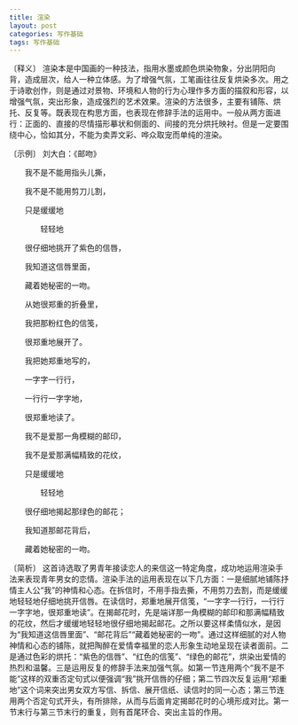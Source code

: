 ```yaml
---
title: 渲染
layout: post
categories: 写作基础
tags: 写作基础
---
```


〔释义〕 渲染本是中国画的一种技法，指用水墨或颜色烘染物象，分出阴阳向背，造成层次，给人一种立体感。为了增强气氛，工笔画往往反复烘染多次。用之于诗歌创作，则是通过对景物、环境和人物的行为心理作多方面的描叙和形容，以增强气氛，突出形象，造成强烈的艺术效果。渲染的方法很多，主要有铺陈、烘托、反复等。既表现在构思方面，也表现在修辞手法的运用中。一般从两方面进行：正面的、直接的尽情描形摹状和侧面的、间接的充分烘托映衬。但是一定要围绕中心，恰如其分，不能为卖弄文彩、哗众取宠而单纯的渲染。

〔示例〕 刘大白：《邮吻》

　　我不是不能用指头儿撕，

　　我不是不能用剪刀儿割，

　　只是缓缓地

　　　　轻轻地

　　很仔细地挑开了紫色的信唇，

　　我知道这信唇里面，

　　藏着她秘密的一吻。



　　从她很郑重的折叠里，

　　我把那粉红色的信笺，

　　很郑重地展开了。

　　我把她郑重地写的，

　　一字字一行行，

　　一行行一字字地，

　　很郑重地读了。



　　我不是爱那一角模糊的邮印，

　　我不是爱那满幅精致的花纹，

　　只是缓缓地

　　　　轻轻地

　　很仔细地揭起那绿色的邮花；

　　我知道那邮花背后，

　　藏着她秘密的一吻。

〔简析〕 这首诗选取了男青年接读恋人的来信这一特定角度，成功地运用渲染手法来表现青年男女的恋情。渲染手法的运用表现在以下几方面：一是细腻地铺陈抒情主人公“我”的神情和心态。在拆信时，不用手指去撕，不用剪刀去割，而是缓缓地轻轻地仔细地挑开信唇。在读信时，郑重地展开信笺，“一字字一行行，一行行一字字地，很郑重地读”。在揭邮花时，先是端详那一角模糊的邮印和那满幅精致的花纹，然后才缓缓地轻轻地很仔细地揭起邮花。之所以要这样柔情似水，是因为“我知道这信唇里面”、“邮花背后”“藏着她秘密的一吻”。通过这样细腻的对人物神情和心态的铺陈，就把陶醉在爱情幸福里的恋人形象生动地呈现在读者面前。二是通过色彩的烘托：“紫色的信唇”、“红色的信笺”、“绿色的邮花”，烘染出爱情的热烈和温馨。三是运用反复的修辞手法来加强气氛。如第一节连用两个“我不是不能”这样的双重否定句式以便强调“我”挑开信唇的仔细；第二节四次反复运用“郑重地”这个词来突出男女双方写信、拆信、展开信纸、读信时的同一心态；第三节连用两个否定句式开头，有所排除，从而与后面肯定揭邮花时的心境形成对比。第一节末行与第三节末行的重复，则有首尾环合、突出主旨的作用。 